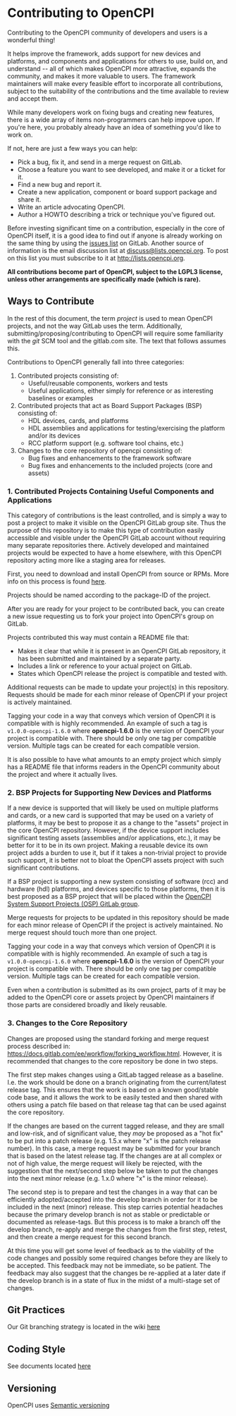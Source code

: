 # Contributing to OpenCPI
Contributing to the OpenCPI community of developers and users is a wonderful
thing!

It helps improve the framework, adds support for new devices and platforms, and
components and applications for others to use, build on, and understand -- all
of which makes OpenCPI more attractive, expands the community, and makes it more
valuable to users. The framework maintainers will make every feasible effort to
incorporate all contributions, subject to the suitability of the contributions
and the time available to review and accept them.

While many developers work on fixing bugs and creating new features, there is
a wide array of items non-programmers can help impove upon. If you're here,
you probably already have an idea of something you'd like to work on.

If not, here are just a few ways you can help:
- Pick a bug, fix it, and send in a merge request on GitLab.
- Choose a feature you want to see developed, and make it or a ticket for it.
- Find a new bug and report it.
- Create a new application, component or board support package and share it.
- Write an article advocating OpenCPI.
- Author a HOWTO describing a trick or technique you've figured out.

Before investing significant time on a contribution, especially in the core of
OpenCPI itself, it is a good idea to find out if anyone is already working on
the same thing by using the
[issues list](https://gitlab.com/groups/opencpi/-/issues) on GitLab. Another
source of information is the email discussion list at
discuss@lists.opencpi.org. To post on this list you must subscribe to it at
http://lists.opencpi.org.

**All contributions become part of OpenCPI, subject to the LGPL3 license,
unless other arrangements are specifically made (which is rare).**

## Ways to Contribute

In the rest of this document, the term _project_ is used to mean OpenCPI
projects, and not the way GitLab uses the term.
Additionally, submitting/proposing/contributing to OpenCPI will require some
familiarity with the _git_ SCM tool and the gitlab.com site. The text that
follows assumes this.

Contributions to OpenCPI generally fall into three categories:
1. Contributed projects consisting of:
   - Useful/reusable components, workers and tests
   - Useful applications, either simply for reference or as interesting
     baselines or examples
2. Contributed projects that act as Board Support Packages (BSP) consisting of:
   - HDL devices, cards, and platforms
   - HDL assemblies and applications for testing/exercising the platform and/or
     its devices
   - RCC platform support (e.g. software tool chains, etc.)
3. Changes to the core repository of opencpi consisting of:
   - Bug fixes and enhancements to the framework software
   - Bug fixes and enhancements to the included projects (core and assets)


### 1. Contributed Projects Containing Useful Components and Applications

This category of contributions is the least controlled, and is simply a way to
post a project to make it visible on the OpenCPI GitLab group site. Thus the
purpose of this repository is to make this type of contribution easily
accessible and visible under the OpenCPI GitLab account without requiring many
separate repositories there. Actively developed and maintained projects would be
expected to have a home elsewhere, with this OpenCPI repository acting more like
a staging area for releases.

First, you need to download and install OpenCPI from source or RPMs.
More info on this process is found
[here](http://opencpi.github.io/OpenCPI_Installation.pdf).

Projects should be named according to the package-ID of the project.

After you are ready for your project to be contributed back, you can create a
new issue requesting us to fork your project into OpenCPI's group on GitLab.

Projects contributed this way must contain a README file that:
- Makes it clear that while it is present in an OpenCPI GitLab repository, it
  has been submitted and maintained by a separate party.
- Includes a link or reference to your actual project on GitLab.
- States which OpenCPI release the project is compatible and tested with.

Additional requests can be made to update your project(s) in this repository.
Requests should be made for each minor release of OpenCPI if your project is
actively maintained.

Tagging your code in a way that conveys which version of OpenCPI it is
compatible with is highly recommended. An example of such a tag is
`v1.0.0-opencpi-1.6.0` where **opencpi-1.6.0** is the version of OpenCPI your
project is compatible with. There should be only one tag per compatible version.
Multiple tags can be created for each compatible version.

It is also possible to have what amounts to an empty project which simply has a
README file that informs readers in the OpenCPI community about the project and
where it actually lives.


### 2. BSP Projects for Supporting New Devices and Platforms

If a new device is supported that will likely be used on multiple platforms and
cards, or a new card is supported that may be used on a variety of platforms,
it may be best to propose it as a change to the "assets" project in the core
OpenCPI repository. However, if the device support includes significant testing
assets (assemblies and/or applications, etc.), it may be better for it to be in
its own project. Making a reusable device its own project adds a burden to use
it, but if it takes a non-trivial project to provide such support, it is better
not to bloat the OpenCPI assets project with such significant contributions.

If a BSP project is supporting a new system consisting of software (rcc) and
hardware (hdl) platforms, and devices specific to those platforms, then it is
best proposed as a BSP project that will be placed within the [OpenCPI System
Support Projects (OSP) GitLab group](https://gitlab.com/opencpi/osp).

Merge requests for projects to be updated in this repository should be made for
each minor release of OpenCPI if the project is actively maintained. No merge
request should touch more than one project.

Tagging your code in a way that conveys which version of OpenCPI it is
compatible with is highly recommended. An example of such a tag is
`v1.0.0-opencpi-1.6.0` where **opencpi-1.6.0** is the version of OpenCPI your
project is compatible with. There should be only one tag per compatible version.
Multiple tags can be created for each compatible version.

Even when a contribution is submitted as its own project, parts of it may be
added to the OpenCPI core or assets project by OpenCPI maintainers if those
parts are considered broadly and likely reusable.


### 3. Changes to the Core Repository

Changes are proposed using the standard forking and merge request process
described in: https://docs.gitlab.com/ee/workflow/forking_workflow.html.
However, it is recommended that changes to the core repository be done in two
steps.

The first step makes changes using a GitLab tagged release as a baseline.
I.e. the work should be done on a branch originating from the current/latest
release tag. This ensures that the work is based on a known good/stable code
base, and it allows the work to be easily tested and then shared with others
using a patch file based on that release tag that can be used against the core
repository.

If the changes are based on the current tagged release, and they are small and
low-risk, and of significant value, they *may* be proposed as a "hot fix" to be
put into a patch release (e.g. 1.5.x where "x" is the patch release number).
In this case, a merge request may be submitted for your branch that is based on
the latest release tag. If the changes are at all complex or not of high value,
the merge request will likely be rejected, with the suggestion that the
next/second step below be taken to put the changes into the next minor release
(e.g. 1.x.0 where "x" is the minor release).

The second step is to prepare and test the changes in a way that can be
efficiently adopted/accepted into the develop branch in order for it to be
included in the next (minor) release. This step carries potential headaches
because the primary develop branch is not as stable or predictable or documented
as release-tags. But this process is to make a branch off the develop branch,
re-apply and merge the changes from the first step, retest, and then create a
merge request for this second branch.

At this time you will get some level of feedback as to the viability of the code
changes and possibly some required changes before they are likely to be
accepted. This feedback may not be immediate, so be patient. The feedback may
also suggest that the changes be re-applied at a later date if the develop
branch is in a state of flux in the midst of a multi-stage set of changes.


## Git Practices
Our Git branching strategy is located in the wiki [here](https://gitlab.com/opencpi/opencpi/wikis/Gitlab-Branching-and-Workflow)


## Coding Style
See documents located [here](https://gitlab.com/opencpi/opencpi/tree/develop/coding)


## Versioning
OpenCPI uses [Semantic versioning](https://semver.org/)